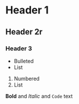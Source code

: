 # Header 1
## Header 2r
### Header 3

- Bulleted
- List

1. Numbered
2. List

**Bold** and _Italic_ and `Code` text

